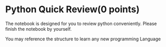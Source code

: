# Python Quick Review(0 points)

The notebook is designed for you to review python conveniently. Please finish the notebook by yourself.

You may reference the structure to learn any new programming Language
